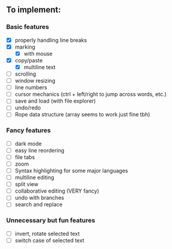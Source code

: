 ## To implement:

### Basic features
- [x] properly handling line breaks
- [x] marking
    - [x] with mouse
- [x] copy/paste
    - [x] multiline text
- [ ] scrolling
- [ ] window resizing
- [ ] line numbers
- [ ] cursor mechanics (ctrl + left/right to jump across words, etc.)
- [ ] save and load (with file explorer)
- [ ] undo/redo
- [ ] Rope data structure (array seems to work just fine tbh)

### Fancy features
- [ ] dark mode
- [ ] easy line reordering
- [ ] file tabs
- [ ] zoom
- [ ] Syntax highlighting for some major languages
- [ ] multiline editing
- [ ] split view
- [ ] collaborative editing (VERY fancy)
- [ ] undo with branches
- [ ] search and replace

### Unnecessary but fun features
- [ ] invert, rotate selected text
- [ ] switch case of selected text